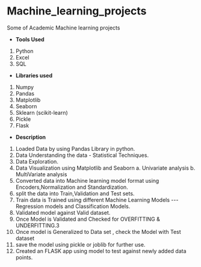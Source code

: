 # Machine_learning_projects
Some of Academic Machine learning projects 


- **Tools Used**
1. Python
2. Excel
3. SQL

- **Libraries used**
1. Numpy
2. Pandas
3. Matplotlib
4. Seaborn
5. Sklearn (scikit-learn)
6. Pickle
7. Flask

- **Description**
1. Loaded Data by using Pandas Library in python.
2. Data Understanding the data - Statistical Techniques.
3. Data Exploration.
4. Data Visualization using Matplotlib and Seaborn
    a. Univariate analysis
    b. MultiVariate analysis
5. Converted data into Machine learning model format using Encoders,Normalization and Standardization.
6. split the data into Train,Validation and Test sets.
7. Train data is Trained using different Machine Learning Models --- Regression models and Classification Models.
8. Validated model against Valid dataset.
9. Once Model is Validated and Checked for OVERFITTING & UNDERFITTING.3
10. Once model is Generalized to Data set , check the Model with Test dataset
11. save the model using pickle or joblib for further use.
12. Created an FLASK app using model to test against newly added data points.
